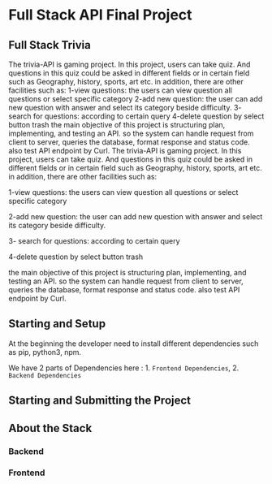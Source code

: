 # Full Stack API Final Project

## Full Stack Trivia

The trivia-API is gaming project. In this project, users can take quiz. And questions in this quiz could be asked in different fields or in certain field such as Geography, history, sports, art etc.
in addition, there are other facilities such as:
1-view questions: the users can view question all questions or select specific category 
2-add new question: the user can add new question with answer and select its category beside difficulty.
3- search for questions: according to certain query
4-delete question by select button trash
the main objective of this project is structuring plan, implementing, and testing an API. so the system can handle request from client to server, queries the database, format response and status code. also test API endpoint by Curl.
The trivia-API is gaming project. In this project, users can take quiz. And questions in this quiz could be asked in different fields or in certain field such as Geography, history, sports, art etc.
in addition, there are other facilities such as:

1-view questions: the users can view question all questions or select specific category 

2-add new question: the user can add new question with answer and select its category beside difficulty.

3- search for questions: according to certain query

4-delete question by select button trash


the main objective of this project is structuring plan, implementing, and testing an API. so the system can handle request from client to server, queries the database, format response and status code. also test API endpoint by Curl.


## Starting and Setup

At the beginning the developer need to install different dependencies such as pip, python3, npm.

We have 2 parts of Dependencies here : 1. `Frontend Dependencies`, 2. `Backend Dependencies`


## Starting and Submitting the Project



## About the Stack


### Backend



### Frontend


